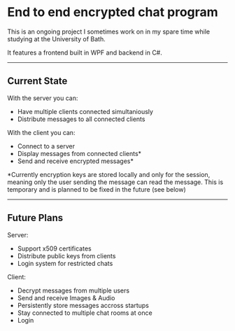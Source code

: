 # End to end encrypted chat program
This is an ongoing project I sometimes work on in my spare time while studying at the University of Bath.

It features a frontend built in WPF and backend in C#. 
<hr></hr>

## Current State
With the server you can:
* Have multiple clients connected simultaniously
* Distribute messages to all connected clients

With the client you can:
* Connect to a server
* Display messages from connected clients*
* Send and receive encrypted messages*

*Currently encryption keys are stored locally and only for the session, meaning only the user sending the message can read the message. This is temporary and is planned to be fixed in the future (see below)
<hr></hr>

## Future Plans 
Server:
* Support x509 certificates
* Distribute public keys from clients
* Login system for restricted chats

Client:
* Decrypt messages from multiple users
* Send and receive Images & Audio 
* Persistently store messages accross startups
* Stay connected to multiple chat rooms at once
* Login
